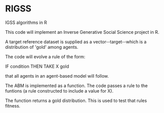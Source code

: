 # RIGSS
IGSS algorithms in R


This code will implement an Inverse Generative Social Science project in R.

A target reference dataset is supplied as a vector--target--which is a distribution of 'gold' among agents.

The code will evolve a rule of the form:

IF condition THEN TAKE X gold

that all agents in an agent-based model will follow.

The ABM is implemented as a function. The code passes a rule to the funtions (a rule constructed to include a value for X).

The function returns a gold distribution. This is used to test that rules fitness.
